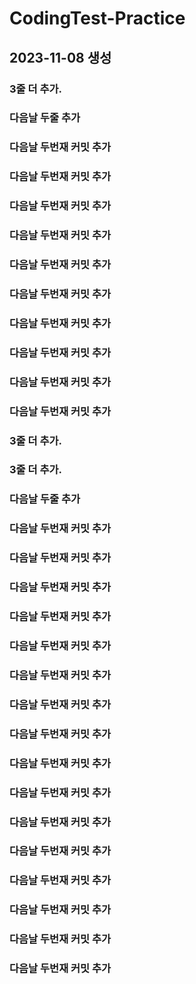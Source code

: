 # CodingTest-Practice
## 2023-11-08 생성
### 3줄 더 추가.
### 다음날 두줄 추가

### 다음날 두번재 커밋 추가
### 다음날 두번재 커밋 추가
### 다음날 두번재 커밋 추가
### 다음날 두번재 커밋 추가
### 다음날 두번재 커밋 추가
### 다음날 두번재 커밋 추가
### 다음날 두번재 커밋 추가
### 다음날 두번재 커밋 추가
### 다음날 두번재 커밋 추가
### 다음날 두번재 커밋 추가


### 3줄 더 추가.
### 3줄 더 추가.
### 다음날 두줄 추가
### 다음날 두번재 커밋 추가
### 다음날 두번재 커밋 추가

### 다음날 두번재 커밋 추가
### 다음날 두번재 커밋 추가
### 다음날 두번재 커밋 추가
### 다음날 두번재 커밋 추가
### 다음날 두번재 커밋 추가
### 다음날 두번재 커밋 추가
### 다음날 두번재 커밋 추가
### 다음날 두번재 커밋 추가
### 다음날 두번재 커밋 추가
### 다음날 두번재 커밋 추가
### 다음날 두번재 커밋 추가
### 다음날 두번재 커밋 추가
### 다음날 두번재 커밋 추가
### 다음날 두번재 커밋 추가
